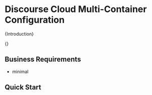 # Discourse Cloud Multi-Container Configuration

{Introduction}

{}

## Business Requirements

- minimal 

## Quick Start

